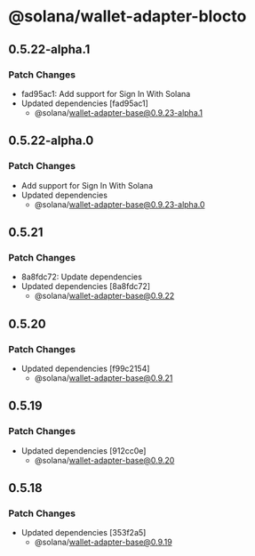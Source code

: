 # @solana/wallet-adapter-blocto

## 0.5.22-alpha.1

### Patch Changes

-   fad95ac1: Add support for Sign In With Solana
-   Updated dependencies [fad95ac1]
    -   @solana/wallet-adapter-base@0.9.23-alpha.1

## 0.5.22-alpha.0

### Patch Changes

-   Add support for Sign In With Solana
-   Updated dependencies
    -   @solana/wallet-adapter-base@0.9.23-alpha.0

## 0.5.21

### Patch Changes

-   8a8fdc72: Update dependencies
-   Updated dependencies [8a8fdc72]
    -   @solana/wallet-adapter-base@0.9.22

## 0.5.20

### Patch Changes

-   Updated dependencies [f99c2154]
    -   @solana/wallet-adapter-base@0.9.21

## 0.5.19

### Patch Changes

-   Updated dependencies [912cc0e]
    -   @solana/wallet-adapter-base@0.9.20

## 0.5.18

### Patch Changes

-   Updated dependencies [353f2a5]
    -   @solana/wallet-adapter-base@0.9.19
